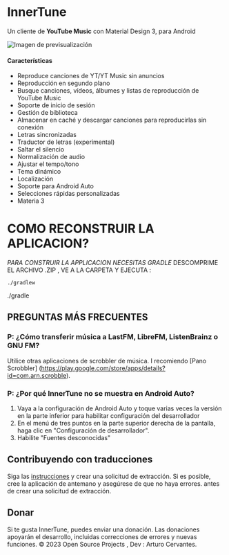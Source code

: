  # InnerTune     


Un cliente de **YouTube Music** con Material Design 3, para Android

![Imagen de previsualización](https://raw.githubusercontent.com/z-huang/InnerTune/dev/app/src/main/res/mipmap-xxxhdpi/ic_launcher_round.webp)

#### Características

*   Reproduce canciones de YT/YT Music sin anuncios
*   Reproducción en segundo plano
*   Busque canciones, vídeos, álbumes y listas de reproducción de YouTube Music
*   Soporte de inicio de sesión
*   Gestión de biblioteca
*   Almacenar en caché y descargar canciones para reproducirlas sin conexión
*   Letras sincronizadas
*   Traductor de letras (experimental)
*   Saltar el silencio
*   Normalización de audio
*   Ajustar el tempo/tono
*   Tema dinámico
*   Localización
*   Soporte para Android Auto
*   Selecciones rápidas personalizadas
*   Materia 3

# COMO RECONSTRUIR LA APLICACION?

*PARA CONSTRUIR LA APPLICACION NECESITAS GRADLE*
DESCOMPRIME EL ARCHIVO .ZIP , VE A LA CARPETA Y 
 EJECUTA :

````
./gradlew
````
./gradle

## PREGUNTAS MÁS FRECUENTES

### P: ¿Cómo transferir música a LastFM, LibreFM, ListenBrainz o GNU FM?

Utilice otras aplicaciones de scrobbler de música. I
recomiendo [Pano Scrobbler] (https://play.google.com/store/apps/details?id=com.arn.scrobble).

### P: ¿Por qué InnerTune no se muestra en Android Auto?

1. Vaya a la configuración de Android Auto y toque varias veces la versión en la parte inferior para habilitar
   configuración del desarrollador
2. En el menú de tres puntos en la parte superior derecha de la pantalla, haga clic en "Configuración de desarrollador".
3. Habilite "Fuentes desconocidas"

## Contribuyendo con traducciones

Siga las [instrucciones](https://developer.android.com/guide/topics/resources/localization) y
crear una solicitud de extracción. Si es posible, cree la aplicación de antemano y asegúrese de que no haya errores.
antes de crear una solicitud de extracción.

## Donar

Si te gusta InnerTune, puedes enviar una donación. Las donaciones apoyarán el desarrollo,
incluidas correcciones de errores y nuevas funciones.
© 2023 Open Source Projects , Dev : Arturo Cervantes.[](https://github.com/Arturo254)
